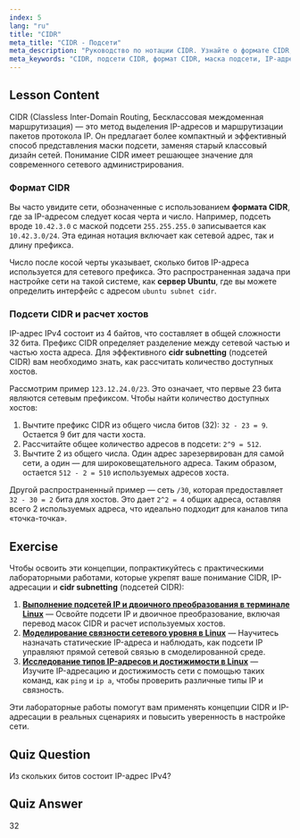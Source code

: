 ```yaml
---
index: 5
lang: "ru"
title: "CIDR"
meta_title: "CIDR - Подсети"
meta_description: "Руководство по нотации CIDR. Узнайте о формате CIDR, подсетях CIDR и о том, как рассчитать хосты для вашей сети, в том числе на сервере Ubuntu. Освойте IP-адресацию с помощью CIDR."
meta_keywords: "CIDR, подсети CIDR, формат CIDR, маска подсети, IP-адресация, подсеть Ubuntu сервер CIDR, подсеть Ubuntu CIDR, сетевой префикс, сетевые настройки Linux"
---
```


## Lesson Content

CIDR (Classless Inter-Domain Routing, Бесклассовая междоменная маршрутизация) — это метод выделения IP-адресов и маршрутизации пакетов протокола IP. Он предлагает более компактный и эффективный способ представления маски подсети, заменяя старый классовый дизайн сетей. Понимание CIDR имеет решающее значение для современного сетевого администрирования.

### Формат CIDR

Вы часто увидите сети, обозначенные с использованием **формата CIDR**, где за IP-адресом следует косая черта и число. Например, подсеть вроде `10.42.3.0` с маской подсети `255.255.255.0` записывается как `10.42.3.0/24`. Эта единая нотация включает как сетевой адрес, так и длину префикса.

Число после косой черты указывает, сколько битов IP-адреса используется для сетевого префикса. Это распространенная задача при настройке сети на такой системе, как **сервер Ubuntu**, где вы можете определить интерфейс с адресом `ubuntu subnet cidr`.

### Подсети CIDR и расчет хостов

IP-адрес IPv4 состоит из 4 байтов, что составляет в общей сложности 32 бита. Префикс CIDR определяет разделение между сетевой частью и частью хоста адреса. Для эффективного **cidr subnetting** (подсетей CIDR) вам необходимо знать, как рассчитать количество доступных хостов.

Рассмотрим пример `123.12.24.0/23`. Это означает, что первые 23 бита являются сетевым префиксом. Чтобы найти количество доступных хостов:

1. Вычтите префикс CIDR из общего числа битов (32): `32 - 23 = 9`. Остается 9 бит для части хоста.
2. Рассчитайте общее количество адресов в подсети: `2^9 = 512`.
3. Вычтите 2 из общего числа. Один адрес зарезервирован для самой сети, а один — для широковещательного адреса. Таким образом, остается `512 - 2 = 510` используемых адресов хоста.

Другой распространенный пример — сеть `/30`, которая предоставляет `32 - 30 = 2` бита для хостов. Это дает `2^2 = 4` общих адреса, оставляя всего 2 используемых адреса, что идеально подходит для каналов типа «точка-точка».

## Exercise

Чтобы освоить эти концепции, попрактикуйтесь с практическими лабораторными работами, которые укрепят ваше понимание CIDR, IP-адресации и **cidr subnetting** (подсетей CIDR):

1. **[Выполнение подсетей IP и двоичного преобразования в терминале Linux](https://labex.io/ru/labs/comptia-perform-ip-subnetting-and-binary-conversion-in-the-linux-terminal-592782)** — Освойте подсети IP и двоичное преобразование, включая перевод масок CIDR и расчет используемых хостов.
2. **[Моделирование связности сетевого уровня в Linux](https://labex.io/ru/labs/comptia-simulate-network-layer-connectivity-in-linux-592752)** — Научитесь назначать статические IP-адреса и наблюдать, как подсети IP управляют прямой сетевой связью в смоделированной среде.
3. **[Исследование типов IP-адресов и достижимости в Linux](https://labex.io/ru/labs/comptia-explore-ip-address-types-and-reachability-in-linux-592780)** — Изучите IP-адресацию и достижимость сети с помощью таких команд, как `ping` и `ip a`, чтобы проверить различные типы IP и связность.

Эти лабораторные работы помогут вам применять концепции CIDR и IP-адресации в реальных сценариях и повысить уверенность в настройке сети.

## Quiz Question

Из скольких битов состоит IP-адрес IPv4?

## Quiz Answer

32
